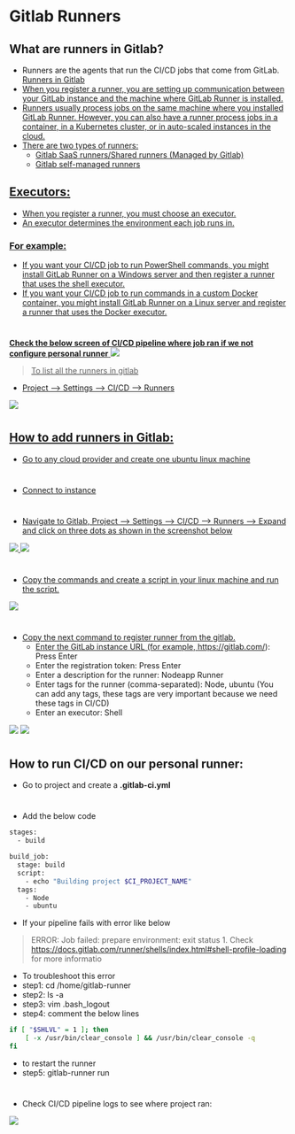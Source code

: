 # Gitlab Runners

## What are runners in Gitlab?
- Runners are the agents that run the CI/CD jobs that come from GitLab. <a href="https://docs.gitlab.com/runner/">Runners in Gitlab</b>
- When you register a runner, you are setting up communication between your GitLab instance and the machine where GitLab Runner is installed.
- Runners usually process jobs on the same machine where you installed GitLab Runner. However, you can also have a runner process jobs in a container, in a Kubernetes cluster, or in auto-scaled instances in the cloud.
- There are two types of runners:
  - Gitlab SaaS runners/Shared runners (Managed by Gitlab)
  - Gitlab self-managed runners   

## Executors:
- When you register a runner, you must choose an executor.
- An executor determines the environment each job runs in.

### For example:

- If you want your CI/CD job to run PowerShell commands, you might install GitLab Runner on a Windows server and then register a runner that uses the shell executor.
- If you want your CI/CD job to run commands in a custom Docker container, you might install GitLab Runner on a Linux server and register a runner that uses the Docker executor.

#
<b>Check the below screen of CI/CD pipeline where job ran if we not configure personal runner</b>
<img src="https://github.com/DevMadhup/GitLab-Zero-to-Hero/blob/main/Assets/Shared-runner.png" />

> To list all the runners in gitlab
- Project --> Settings --> CI/CD --> Runners
<img src="https://github.com/DevMadhup/GitLab-Zero-to-Hero/blob/main/Assets/No-of-SharedRunners.png" />

#
## How to add runners in Gitlab:
- Go to any cloud provider and create one ubuntu linux machine

#
- Connect to instance

#
- Navigate to Gitlab, Project --> Settings --> CI/CD --> Runners --> Expand and click on three dots as shown in the screenshot below
<img src="https://github.com/DevMadhup/GitLab-Zero-to-Hero/blob/main/Assets/RegisterRunner-1.png" />
<img src="https://github.com/DevMadhup/GitLab-Zero-to-Hero/blob/main/Assets/RegisterRunner-commands.png" />

#
- Copy the commands and create a script in your linux machine and run the script.
<img src="https://github.com/DevMadhup/GitLab-Zero-to-Hero/blob/main/Assets/Runner-Script.png" />

#
- Copy the next command to register runner from the gitlab.
  - Enter the GitLab instance URL (for example, https://gitlab.com/): Press Enter
  - Enter the registration token: Press Enter
  - Enter a description for the runner: Nodeapp Runner
  - Enter tags for the runner (comma-separated): Node, ubuntu (You can add any tags, these tags are very important because we need these tags in CI/CD)
  - Enter an executor: Shell

<img src="https://github.com/DevMadhup/GitLab-Zero-to-Hero/blob/main/Assets/Runner-registered%20successfully.png" />
<img src="https://github.com/DevMadhup/GitLab-Zero-to-Hero/blob/main/Assets/Runner-web.png" />

#
## How to run CI/CD on our personal runner:
- Go to project and create a <b>.gitlab-ci.yml</b>

#
- Add the below code
```bash
stages:
  - build

build_job:
  stage: build
  script:
    - echo "Building project $CI_PROJECT_NAME"
  tags:
    - Node
    - ubuntu
```
- If your pipeline fails with error like below
> ERROR: Job failed: prepare environment: exit status 1. Check https://docs.gitlab.com/runner/shells/index.html#shell-profile-loading for more informatio

- To troubleshoot this error
- step1: cd /home/gitlab-runner
- step2: ls -a
- step3: vim .bash_logout
- step4: comment the below lines
```bash
if [ "$SHLVL" = 1 ]; then
    [ -x /usr/bin/clear_console ] && /usr/bin/clear_console -q
fi
```
- to restart the runner
- step5: gitlab-runner run

#
- Check CI/CD pipeline logs to see where project ran:
<img src="https://github.com/DevMadhup/GitLab-Zero-to-Hero/blob/main/Assets/Ran-onRunner.png" />

#
